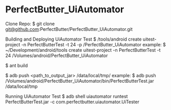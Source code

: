 PerfectButter_UiAutomator
=========================

Clone Repo:
$ git clone git@github.com:PerfectButter/PerfectButter_UiAutomator.git

Building and Deploying UiAutomator Test
$ <android-sdk>/tools/android create uitest-project -n PerfectButterTest -t 24 -p <path>/PerfectButter_UiAutomator
	example: $ ~/Development/android/tools create uitest-project -n PerfectButterTest -t 24 /Volumes/android/PerfectButter_UiAutomator

$ ant build

$ adb push <path_to_output_jar> /data/local/tmp/
	example: $ adb push /Volumes/android/PerfectButter_UiAutomator/bin/PerfectButterTest.jar /data/local/tmp

Running UiAutomator Test
$ adb shell uiautomator runtest PerfectButterTest.jar -c com.perfectbutter.uiautomator.UiTester